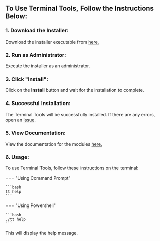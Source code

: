 ## To Use **Terminal Tools**, Follow the Instructions Below:

### 1. **Download the Installer:**

   Download the installer executable from [here.](https://github.com/RyanBaig/TerminalTools/raw/master/installer.exe)

### 2. **Run as Administrator:**

   Execute the installer as an administrator.

### 3. **Click "Install":**

   Click on the **Install** button and wait for the installation to complete.

### 4. **Successful Installation:**

   The Terminal Tools will be successfully installed. If there are any errors, open an [Issue](https://github.com/RyanBaig/TerminalTools/issues/new?title=Issue%20With%20Installer%20EXE&labels=Installer%20Issue).

### 5. **View Documentation:**

   View the documentation for the modules [here.](https://terminaltools-docs.ryanbaig.vercel.app/modules)

### 6. **Usage:**

To use Terminal Tools, follow these instructions on the terminal:

=== "Using Command Prompt"

    ```bash
    tt help
    ```

=== "Using Powershell"

    ```bash
    ./tt help
    ```



This will display the help message.